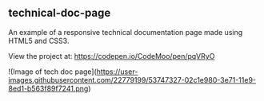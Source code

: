## technical-doc-page

An example of a responsive technical documentation page made using HTML5 and CSS3.

View the project at: https://codepen.io/CodeMoo/pen/pqVRyO

!(Image of tech doc page](https://user-images.githubusercontent.com/22779199/53747327-02c1e980-3e71-11e9-8ed1-b563f89f7241.png)

